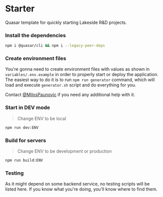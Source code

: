 # Starter

Quasar template for quickly starting Lakeside R&D projects.

### Install the dependencies

```bash
npm i @quasar/cli && npm i --legacy-peer-deps
```

### Create environment files

You're gonna need to create environment files with values as shown in `variables/.env.example` in order to properly start or deploy the application. The easiest way to do it is to run `npm run generator` command, which will load and execute `generator.sh` script and do everything for you.

Contact [@MilosPaunovic](https://github.com/MilosPaunovic) if you need any additional help with it.

### Start in DEV mode

>  Change ENV to be local

```bash
npm run dev:ENV
```

### Build for servers

>  Change ENV to be development or production

```bash
npm run build:ENV
```

### Testing

As it might depend on some backend service, no testing scripts will be listed here. If you know what you're doing, you'll know where to find them.
